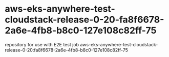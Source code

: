# aws-eks-anywhere-test-cloudstack-release-0-20-fa8f6678-2a6e-4fb8-b8c0-127e108c82ff-75
repository for use with E2E test job aws-eks-anywhere-test-cloudstack-release-0-20:fa8f6678-2a6e-4fb8-b8c0-127e108c82ff-75
